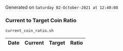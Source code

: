 Generated on `Saturday 02-October-2021 at 12:40:08`

### Current to Target Coin Ratio
`current_coin_ratio.sh`

Date|Current|Target|Ratio
---|---|---|---
